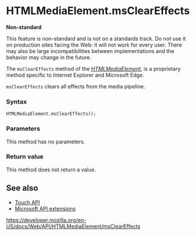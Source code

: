 HTMLMediaElement.msClearEffects
===============================

**Non-standard**

This feature is non-standard and is not on a standards track. Do not use it on production sites facing the Web: it will not work for every user. There may also be large incompatibilities between implementations and the behavior may change in the future.

The `msClearEffects` method of the [*HTMLMediaElement*](../htmlmediaelement), is a proprietary method specific to Internet Explorer and Microsoft Edge.

`msClearEffects` clears all effects from the media pipeline.

### Syntax

    HTMLMediaElement.msClearEffects();

### Parameters

This method has no parameters.

### Return value

This method does not return a value.

See also
--------

-   [Touch API](../touch)
-   [Microsoft API extensions](../microsoft_extensions)

<a href="https://developer.mozilla.org/en-US/docs/Web/API/HTMLMediaElement/msClearEffects" class="_attribution-link">https://developer.mozilla.org/en-US/docs/Web/API/HTMLMediaElement/msClearEffects</a>
